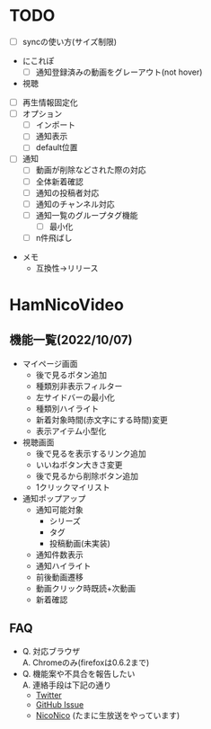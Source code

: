 # TODO
- [ ] syncの使い方(サイズ制限)
- にこれぽ
  - [ ] 通知登録済みの動画をグレーアウト(not hover)
-  視聴
  - [ ] 再生情報固定化 
- [ ] オプション
  - [ ] インポート
  - [ ] 通知表示
  - [ ] default位置
- [ ] 通知
  - [ ] 動画が削除などされた際の対応
  - [ ] 全体新着確認
  - [ ] 通知の投稿者対応
  - [ ] 通知のチャンネル対応
  - [ ] 通知一覧のグループタグ機能
    - [ ] 最小化
  - [ ] n件飛ばし
- メモ
  - 互換性→リリース

# HamNicoVideo
## 機能一覧(2022/10/07)
- マイページ画面
  - 後で見るボタン追加
  - 種類別非表示フィルター
  - 左サイドバーの最小化
  - 種類別ハイライト
  - 新着対象時間(赤文字にする時間)変更
  - 表示アイテム小型化
- 視聴画面
  - 後で見るを表示するリンク追加
  - いいねボタン大きさ変更
  - 後で見るから削除ボタン追加
  - 1クリックマイリスト
- 通知ポップアップ
  - 通知可能対象
    - シリーズ
    - タグ
    - 投稿動画(未実装)
  - 通知件数表示
  - 通知ハイライト
  - 前後動画遷移
  - 動画クリック時既読+次動画
  - 新着確認

## FAQ
- Q. 対応ブラウザ  
A. Chromeのみ(firefoxは0.6.2まで)
- Q. 機能案や不具合を報告したい  
A. 連絡手段は下記の通り
  - [Twitter](https://twitter.com/hukihamu)
  - [GitHub Issue](https://github.com/hukihamu/HamNicoVideo/issues)
  - [NicoNico](https://www.nicovideo.jp/user/26267653) (たまに生放送をやっています)

